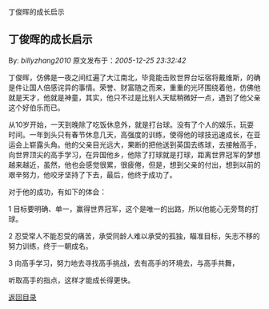 丁俊晖的成长启示
## 丁俊晖的成长启示

By: *billyzhang2010* 原文发布于：*2005-12-25 23:32:42*

   
丁俊晖，仿佛是一夜之间红遍了大江南北，毕竟能击败世界台坛宿将戴维斯，的确是件让国人倍感诧异的事情。荣誉、财富随之而来，重重的光环围绕着他，仿佛他就是天才，他就是神童，其实，他只不过是比别人天赋稍微好一点，遇到了他父亲这个好伯乐而已。

 
从10岁开始，一天到晚除了吃饭休息外，就是打台球。没有了个人的娱乐，玩耍时间。一年到头只有春节休息几天，高强度的训练，使得他的球技迅速成长，在亚运会上崭露头角。他的父亲目光远大，果断的把他送到英国去练球，去接触高手，向世界顶尖的高手学习，在异国他乡，他除了打球就是打球，距离世界冠军的梦想越来越近，虽然，他也会感觉很累，很疲倦，但是，想到父亲的付出，想到以前的艰辛努力，他咬牙坚持了下去，最后，他终于成功了。

   对于他的成功，有如下的体会：

1 目标要明确、单一，赢得世界冠军，这个是唯一的出路，所以他能心无旁骛的打球。

2 忍受常人不能忍受的痛苦，承受同龄人难以承受的孤独，瞄准目标，矢志不移的努力训练，终于一朝成名。

3 向高手学习，努力地去寻找高手挑战，去有高手的环境去，与高手共舞，

听取高手的指点，这样才能成长得更快。

[返回目录](index.html)
